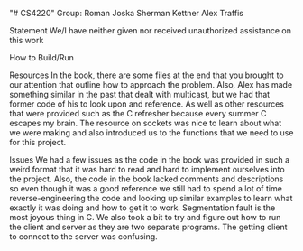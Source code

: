 "# CS4220" 
Group:
Roman Joska
Sherman Kettner
Alex Traffis

Statement
We/I have neither given nor received unauthorized assistance on this work

How to Build/Run


Resources
In the book, there are some files at the end that you brought to our attention that outline how to approach the problem. Also, Alex has made something similar in the past that dealt with multicast, but we had that former code of his to look upon and reference. As well as other resources that were provided such as the C refresher because every summer C escapes my brain. The resource on sockets was nice to learn about what we were making and also introduced us to the functions that we need to use for this project.

Issues
We had a few issues as the code in the book was provided in such a weird format that it was hard to read and hard to implement ourselves into the project. Also, the code in the book lacked comments and descriptions so even though it was a good reference we still had to spend a lot of time reverse-engineering the code and looking up similar examples to learn what exactly it was doing and how to get it to work. Segmentation fault is the most joyous thing in C. We also took a bit to try and figure out how to run the client and server as they are two separate programs. The getting client to connect to the server was confusing. 
